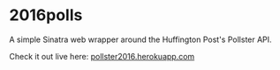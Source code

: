 # 2016polls

A simple Sinatra web wrapper around the Huffington Post's Pollster API.

Check it out live here: [pollster2016.herokuapp.com](pollster2016.herokuapp.com)

